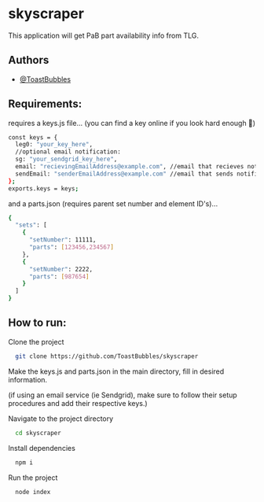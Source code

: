 # skyscraper

This application will get PaB part availability info from TLG.

## Authors

- [@ToastBubbles](https://www.github.com/ToastBubbles)

## Requirements:

requires a keys.js file... (you can find a key online if you look hard enough 👀)

```bash
const keys = {
  leg0: "your_key_here",
  //optional email notification:
  sg: "your_sendgrid_key_here",
  email: "recievingEmailAddress@example.com", //email that recieves notification
  sendEmail: "senderEmailAddress@example.com" //email that sends notification
};
exports.keys = keys;
```

and a parts.json (requires parent set number and element ID's)...

```bash
{
  "sets": [
    {
      "setNumber": 11111,
      "parts": [123456,234567]
    },
    {
      "setNumber": 2222,
      "parts": [987654]
    }
  ]
}
```

## How to run:

Clone the project

```bash
  git clone https://github.com/ToastBubbles/skyscraper
```

Make the keys.js and parts.json in the main directory, fill in desired information.

(if using an email service (ie Sendgrid), make sure to follow their setup procedures and add their respective keys.)

Navigate to the project directory

```bash
  cd skyscraper
```

Install dependencies

```bash
  npm i
```

Run the project

```bash
  node index
```
